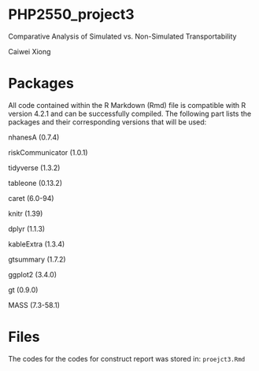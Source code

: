 # PHP2550_project3


Comparative Analysis of Simulated vs. Non-Simulated Transportability


Caiwei Xiong 


# Packages

All code contained within the R Markdown (Rmd) file is compatible with R version 4.2.1 and can be successfully compiled. The following part lists the packages and their corresponding versions that will be used:

nhanesA (0.7.4)

riskCommunicator (1.0.1)

tidyverse (1.3.2)

tableone (0.13.2)

caret (6.0-94)

knitr (1.39)

dplyr (1.1.3)

kableExtra (1.3.4)

gtsummary (1.7.2)

ggplot2 (3.4.0)

gt (0.9.0)

MASS (7.3-58.1)



# Files

The codes for the codes for construct report was stored in: `proejct3.Rmd` 

